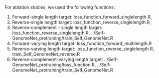 For ablation studies, we used the following functions:

1. Forward-single length target: loss_function_forward_singlelength.R,
2. Reverse-single length target: loss_function_reverse_singlelength.R,
3. Reverse-complement - single length target: loss_function_reverse_singlelength.R, ../Self-GenomeNet_pretraining/train_Self_GenomeNet.R
4. Forward-varying length target: loss_function_forward_multilength.R
5. Reverse-varying length target: loss_function_reverse_singlelength.R, train_Self_GenomeNet_reverse.R
6. Reverse-complement-varying length target: ../Self-GenomeNet_pretraining/loss_function.R, ../Self-GenomeNet_pretraining/train_Self_GenomeNet.R
